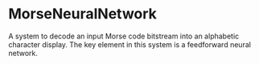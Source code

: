 # MorseNeuralNetwork

A system to decode an input Morse code bitstream into an alphabetic character display. The key element in this system is a feedforward neural network.
